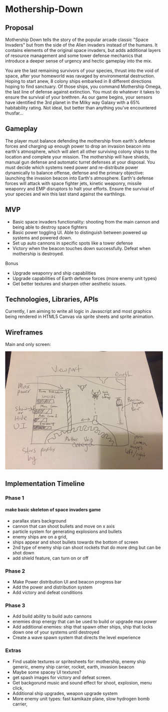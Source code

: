 # Mothership-Down

## Proposal

Mothership Down tells the story of the popular arcade classic "Space Invaders" but from the side of the Alien invaders instead of the humans. It contains elements of the original space invaders, but adds additional layers of resource management and some tower defense mechanics that introduce a deeper sense of urgency and hectic gameplay into the mix.

You are the last remaining survivors of your species, thrust into the void of space, after your homeworld was ravaged by environmental destruction. Hoping to start anew, 8 colony ships embarked in 8 different directions hoping to find sanctuary. Of those ships, you command Mothership Omega, the last line of defense against extinction. You must do whatever it takes to ensure the survival of your brethren. As our game begins, your sensors have identified the 3rd planet in the Milky way Galaxy with a 65% habitability rating. Not ideal, but better than anything you've encountered thusfar...

## Gameplay

The player must balance defending the mothership from earth's defense forces and charging up enough power to drop an invasion beacon into earth's atmosphere, which will alert all other surviving colony ships to the location and complete your mission. The mothership will have shields, manual gun defense and automatic turret defenses at your disposal. You must decide which systems need power and re-distribute power dynamically to balance offense, defense and the primary objective: launching the invasion beacon into Earth's atmosphere. Earth's defense forces will attack with space fighter jets, kinetic weaponry, missile weaponry and EMP disruptors to halt your efforts. Ensure the survival of your species and win this last stand against the earthlings.

## MVP

- Basic space invaders functionality: shooting from the main cannon and being able to destroy space fighters
- Basic power toggling UI. Able to distinguish between powered up systems and powered down.
- Set up auto cannons in specific spots like a tower defense
- Victory when the beacon touches down successfully. Defeat when mothership is destroyed.

Bonus
- Upgrade weaponry and ship capabilities
- Upgrade capabilities of Earth defense forces (more enemy unit types)
- Get better textures and sharpen other aesthetic issues.

## Technologies, Libraries, APIs

Currently, I am aiming to write all logic in Javascript and most graphics being rendered in HTML5 Canvas via sprite sheets and sprite animation.


## Wireframes

Main and only screen:

![wireframe sketch](https://github.com/heinhtetPS/Mothership-Down/blob/master/Project%20Docs/Photo%20Sep%2006%2C%2012%2057%2056%20AM.jpg "wireframe sketch")


## Implementation Timeline

### Phase 1
#### make basic skeleton of space invaders game
- parallax stars background
- cannon that can shoot bullets and move on x axis
- particle system for generating explosions and bullets
- enemy ships are on a grid,
- ships appear and shoot bullets towards the bottom of screen
- 2nd type of enemy ship can shoot rockets that do more dmg but can be shot down
- add shield feature, can turn on or off

### Phase 2
- Make Power distribution UI and beacon progress bar
- Add the power and distribution system
- Add victory and defeat conditions

### Phase 3
- Add build ability to build auto cannons
- enemies drop energy that can be used to build or upgrade max power
- Add additional enemies: ship that spawn other ships, ship that locks down one of your systems until destroyed
- Create a wave spawn system that directs the level experience

### Extras
- Find usable textures or spritesheets for: mothership, enemy ship generic, enemy ship carrier, rocket, earth, invasion beacon
- Maybe some spacey UI textures?
- get spash images for victory and defeat screen.
- Get backgorund music and sound effect for shoot, explosion, menu click,
- Additional ship upgrades, weapon upgrade system
- More enemy unit types: fast kamikaze plane, slow hydrogen bomb carrier,
